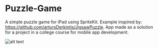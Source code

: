 # Puzzle-Game
A simple puzzle game for iPad using SpriteKit. Example inspired by: https://github.com/artursDerkintis/JigsawPuzzle. App made as a solution for a project in a college course for mobile app development.

![alt text](http://sl.uploads.im/t/sq7mB.png) 
